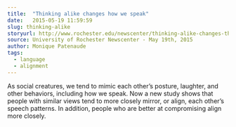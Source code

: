 ```yaml
---
title:  "Thinking alike changes how we speak"
date:   2015-05-19 11:59:59
slug: thinking-alike
storyurl: http://www.rochester.edu/newscenter/thinking-alike-changes-the-conversation-103682/
source: University of Rochester Newscenter - May 19th, 2015
author: Monique Patenaude
tags:
  - language
  - alignment
---
```

As social creatures, we tend to mimic each other’s posture, laughter, and other behaviors, including how we speak. Now a new study shows that people with similar views tend to more closely mirror, or align, each other’s speech patterns. In addition, people who are better at compromising align more closely.
